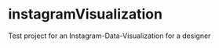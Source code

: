 instagramVisualization
======================

Test project for an Instagram-Data-Visualization for a designer
